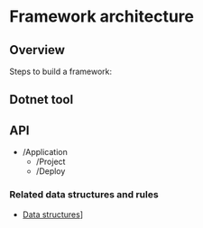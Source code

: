 # Framework architecture

## Overview

Steps to build a framework:

## Dotnet tool

## API

- /Application
  - /Project
  - /Deploy

### Related data structures and rules

- [Data structures](./abstraction.md#data-structure)]
